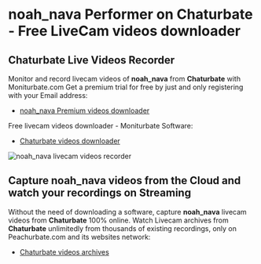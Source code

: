 # noah_nava Performer on Chaturbate - Free LiveCam videos downloader

## Chaturbate Live Videos Recorder

Monitor and record livecam videos of **noah_nava** from **Chaturbate** with Moniturbate.com
Get a premium trial for free by just and only registering with your Email address:
* [noah_nava Premium videos downloader](https://moniturbate.com/request-demo-licence-key.html)

Free livecam videos downloader - Moniturbate Software:
* [Chaturbate videos downloader](https://moniturbate.com/moniturbate-download-software.html)

![noah_nava livecam videos recorder](https://peachurnet.com/templates/moniturbate-software.png)


## Capture noah_nava videos from the Cloud and watch your recordings on Streaming

Without the need of downloading a software, capture **noah_nava** livecam videos from **Chaturbate** 100% online.
Watch Livecam archives from **Chaturbate** unlimitedly from thousands of existing recordings, only on Peachurbate.com and its websites network:
* [Chaturbate videos archives](https://peachurnet.com/)